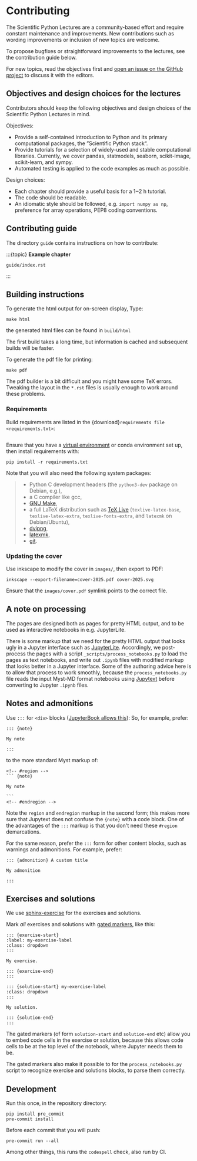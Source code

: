 # Contributing

The Scientific Python Lectures are a community-based effort and require
constant maintenance and improvements. New contributions such as wording
improvements or inclusion of new topics are welcome.

To propose bugfixes or straightforward improvements to the lectures, see the
contribution guide below.

For new topics, read the objectives first and [open an issue on the GitHub
project](https://github.com/scipy-lectures/scientific-python-lectures/issues) to
discuss it with the editors.

## Objectives and design choices for the lectures

Contributors should keep the following objectives and design choices of
the Scientific Python Lectures in mind.

Objectives:

- Provide a self-contained introduction to Python and its primary computational
  packages, the ”Scientific Python stack“.
- Provide tutorials for a selection of widely-used and stable computational
  libraries.
  Currently, we cover pandas, statmodels, seaborn, scikit-image,
  scikit-learn, and sympy.
- Automated testing is applied to the code examples as much as possible.

Design choices:

- Each chapter should provide a useful basis for a 1‒2 h tutorial.
- The code should be readable.
- An idiomatic style should be followed, e.g. `import numpy as np`,
  preference for array operations, PEP8 coding conventions.

## Contributing guide

The directory `guide` contains instructions on how to contribute:

:::{topic} **Example chapter**
```{toctree}
guide/index.rst
```
:::

## Building instructions

To generate the html output for on-screen display, Type:

```
make html
```

the generated html files can be found in `build/html`

The first build takes a long time, but information is cached and
subsequent builds will be faster.

To generate the pdf file for printing:

```
make pdf
```

The pdf builder is a bit difficult and you might have some TeX errors.
Tweaking the layout in the `*.rst` files is usually enough to work
around these problems.

### Requirements

Build requirements are listed in the
{download}`requirements file <requirements.txt>`:

```{literalinclude} requirements.txt
```

Ensure that you have a [virtual environment](https://docs.python.org/3/library/venv.html) or conda environment
set up, then install requirements with:

```
pip install -r requirements.txt
```

Note that you will also need the following system packages:

> - Python C development headers (the `python3-dev` package on Debian, e.g.),
> - a C compiler like gcc,
> - [GNU Make](https://www.gnu.org/software/make/),
> - a full LaTeX distribution such as [TeX Live](https://www.tug.org/texlive/) (`texlive-latex-base`,
>   `texlive-latex-extra`, `texlive-fonts-extra`, and `latexmk`
>   on Debian/Ubuntu),
> - [dvipng](http://savannah.nongnu.org/projects/dvipng/),
> - [latexmk](https://personal.psu.edu/~jcc8/software/latexmk/),
> - [git](https://git-scm.com/).

### Updating the cover

Use inkscape to modify the cover in `images/`, then export to PDF:

```
inkscape --export-filename=cover-2025.pdf cover-2025.svg
```

Ensure that the `images/cover.pdf` symlink points to the correct
file.

## A note on processing

The pages are designed both as pages for pretty HTML output, and to be used as
interactive notebooks in e.g. JupyterLite.

There is some markup that we need for the pretty HTML output that looks ugly in
a Jupyter interface such as [JupyterLite](https://jupyterlite.readthedocs.io).
Accordingly, we post-process the pages with a script
`_scripts/process_notebooks.py` to load the pages as text notebooks, and write
out `.ipynb` files with modified markup that looks better in a Jupyter
interface.  Some of the authoring advice here is to allow that process to work
smoothly, because the `process_notebooks.py` file reads the input Myst-MD
format notebooks using [Jupytext](https://jupytext.readthedocs.io) before
converting to Jupyter `.ipynb` files.

## Notes and admonitions

Use `:::` for
`<div>` blocks ([JupyterBook allows
this](https://jupyterbook.org/en/stable/content/content-blocks.html#markdown-friendly-directives-with)):
So, for example, prefer:

~~~
::: {note}

My note

:::
~~~

to the more standard Myst markup of:

~~~
<!-- #region -->
``` {note}

My note

```
<!-- #endregion -->
~~~

Note the `region` and `endregion` markup in the second form; this makes more
sure that Jupytext does not confuse the `{note}` with a code block.  One of the
advantages of the `:::` markup is that you don't need these `#region`
demarcations.

For the same reason, prefer the `:::` form for other content blocks, such as
warnings and admonitions.  For example, prefer:

~~~
::: {admonition} A custom title

My admonition

:::
~~~


## Exercises and solutions

We use [sphinx-exercise](https://ebp-sphinx-exercise.readthedocs.io) for the exercises and solutions.

Mark *all* exercises and solutions with [gated
markers](https://ebp-sphinx-exercise.readthedocs.io/en/latest/syntax.html#alternative-gated-syntax),
like this:

~~~
::: {exercise-start}
:label: my-exercise-label
:class: dropdown
:::

My exercise.

::: {exercise-end}
:::

::: {solution-start} my-exercise-label
:class: dropdown
:::

My solution.

::: {solution-end}
:::
~~~

The gated markers (of form `solution-start` and `solution-end` etc) allow you
to embed code cells in the exercise or solution, because this allows code cells
to be at the top level of the notebook, where Jupyter needs them to be.

The gated markers also make it possible to for the `process_notebooks.py`
script to recognize exercise and solutions blocks, to parse them correctly.

## Development

Run this once, in the repository directory:

```
pip install pre_commit
pre-commit install
```

Before each commit that you will push:

```
pre-commit run --all
```

Among other things, this runs the `codespell` check, also run by CI.
